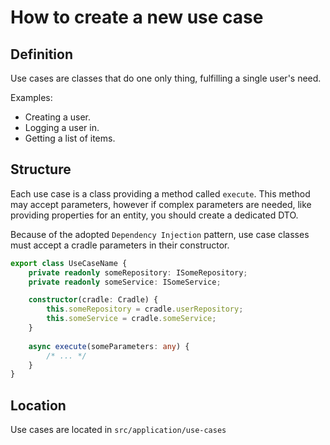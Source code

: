 # How to create a new use case

## Definition

Use cases are classes that do one only thing, fulfilling a single user's need.

Examples:

- Creating a user.
- Logging a user in.
- Getting a list of items.

## Structure

Each use case is a class providing a method called `execute`.
This method may accept parameters, however if complex parameters are needed, like providing properties for an entity,
you should create a dedicated DTO.

Because of the adopted `Dependency Injection` pattern, use case classes must accept a cradle parameters in their 
constructor.

```typescript
export class UseCaseName {
    private readonly someRepository: ISomeRepository;
    private readonly someService: ISomeService;

    constructor(cradle: Cradle) {
        this.someRepository = cradle.userRepository;
        this.someService = cradle.someService;
    }
    
    async execute(someParameters: any) {
        /* ... */
    }
}
```

## Location

Use cases are located in `src/application/use-cases`

